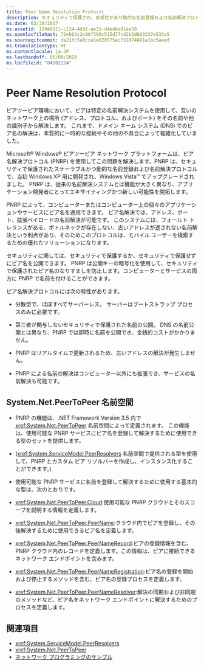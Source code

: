 ```yaml
---
title: Peer Name Resolution Protocol
description: セキュリティで保護され、拡張性があり動的な名前登録および名前解決プロトコルであるピア名解決プロトコル (PNRP) について説明します。
ms.date: 03/30/2017
ms.assetid: 11940511-c124-4d91-ae31-d4ed6e81ee58
ms.openlocfilehash: 72eb63c2c90f398c515d77cd2b2d693237e533a5
ms.sourcegitcommit: da21fc5a8cce1e028575acf31974681a1bc5aeed
ms.translationtype: HT
ms.contentlocale: ja-JP
ms.lasthandoff: 06/08/2020
ms.locfileid: "84502224"
---
```

# <a name="peer-name-resolution-protocol"></a>Peer Name Resolution Protocol
ピアツーピア環境において、ピアは特定の名前解決システムを使用して、互いのネットワーク上の場所 (アドレス、プロトコル、およびポート) をその名前や他の識別子から解決します。 これまで、ドメイン ネーム システム (DNS) でのピア名の解決は、本質的に一時的な接続やその他の不具合によって複雑化していました。  
  
 Microsoft® Windows® ピアツーピア ネットワーク プラットフォームは、ピア名解決プロトコル (PNRP) を使用してこの問題を解決します。PNRP は、セキュリティで保護されたスケーラブルかつ動的な名前登録および名前解決プロトコルで、当初 Windows XP 用に開発され、Windows Vista™ でアップグレードされました。 PNRP は、従来の名前解決システムとは機能が大きく異なり、アプリケーション開発者にとってエキサイティングかつ新しい可能性を開拓します。  
  
 PNRP によって、コンピューターまたはコンピューター上の個々のアプリケーションやサービスにピア名を適用できます。 ピア名解決では、アドレス、ポート、拡張ペイロードの名前解決が可能です。 このシステムには、フォールト トレランスがある、ボトルネックが存在しない、古いアドレスが返されない名前解決という利点があり、そのためこのプロトコルは、モバイル ユーザーを検索するための優れたソリューションになります。  
  
 セキュリティに関しては、セキュリティで保護するか、セキュリティで保護せずにピア名を公開できます。 PNRP は公開キーの暗号化を使用して、セキュリティで保護されたピア名のなりすましを防止します。コンピューターとサービスの両方に PNRP で名前を付けることができます。  
  
ピア名解決プロトコルには次の特性があります。  
  
- 分散型で、ほぼすべてサーバーレス。 サーバーはブートストラップ プロセスのみに必要です。  
  
- 第三者が関与しないセキュリティで保護された名前の公開。 DNS の名前公開とは異なり、PNRP では即時に名前を公開でき、金銭的コストがかかりません。  
  
- PNRP はリアルタイムで更新されるため、古いアドレスの解決が発生しません。  
  
- PNRP による名前の解決はコンピューター以外にも拡張でき、サービスの名前解決も可能です。  
  
## <a name="the-systemnetpeertopeer-namespace"></a>System.Net.PeerToPeer 名前空間  
  
- PNRP の機能は、.NET Framework Version 3.5 内で <xref:System.Net.PeerToPeer> 名前空間によって定義されます。 この機能は、使用可能な PNRP サービスにピア名を登録して解決するために使用できる型のセットを提供します。  
  
- (<xref:System.ServiceModel.PeerResolvers> 名前空間で提供される型を使用して、PNRP とカスタム ピア リゾルバーを作成し、インスタンス化することができます。)  
  
- 使用可能な PNRP サービスに名前を登録して解決するために使用する基本的な型は、次のとおりです。  
  
- <xref:System.Net.PeerToPeer.Cloud>:使用可能な PNRP クラウドとそのスコープを説明する情報を定義します。  
  
- <xref:System.Net.PeerToPeer.PeerName>:クラウド内でピアを登録し、その後解決するために使用できるピア名を定義します。  
  
- <xref:System.Net.PeerToPeer.PeerNameRecord>:ピアの登録情報を含む、PNRP クラウド内のレコードを定義します。この情報は、ピアに接続できるネットワーク エンドポイントを含みます。  
  
- <xref:System.Net.PeerToPeer.PeerNameRegistration>:ピア名の登録を開始および停止するメソッドを含む、ピア名の登録プロセスを定義します。  
  
- <xref:System.Net.PeerToPeer.PeerNameResolver>:解決の同期および非同期のメソッドなど、ピア名をネットワーク エンドポイントに解決するためのプロセスを定義します。  
  
## <a name="see-also"></a>関連項目

- <xref:System.ServiceModel.PeerResolvers>
- <xref:System.Net.PeerToPeer>
- [ネットワーク プログラミングのサンプル](network-programming-samples.md)

<!-- to-do: review sample links
- [PeerToPeer Technology Sample](https://go.microsoft.com/fwlink/?LinkID=179571)
-->
